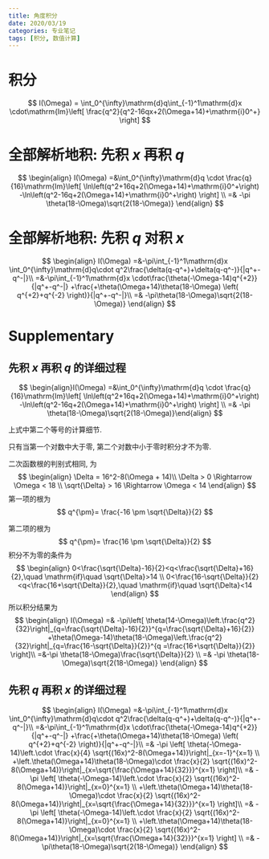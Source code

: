 ```yaml
---
title: 角度积分
date: 2020/03/19
categories: 专业笔记
tags: [积分, 数值计算]
---
```


<!-- toc -->

<!-- more -->

# 积分

$$
I(\Omega) =
\int_0^{\infty}\mathrm{d}q\int_{-1}^1\mathrm{d}x \cdot\mathrm{Im}\left[ 
    \frac{q^2}{q^2-16qx+2(\Omega+14)+\mathrm{i}0^+}
  \right]
$$

# 全部解析地积: 先积 $x$ 再积 $q$

$$
\begin{align}
I(\Omega) =&\int_0^{\infty}\mathrm{d}q \cdot \frac{q}{16}\mathrm{Im}\left[
   \ln\left(q^2+16q+2(\Omega+14)+\mathrm{i}0^+\right)
  -\ln\left(q^2-16q+2(\Omega+14)+\mathrm{i}0^+\right)
    \right] \\
    =& -\pi \theta(18-\Omega)\sqrt{2(18-\Omega)}
\end{align}
$$

# 全部解析地积: 先积 $q$ 对积 $x$ 

$$
\begin{align}
I(\Omega) =&-\pi\int_{-1}^1\mathrm{d}x \int_0^{\infty}\mathrm{d}q\cdot 
    q^2\frac{\delta(q-q^+)+\delta(q-q^-)}{|q^+-q^-|}\\
    =&-\pi\int_{-1}^1\mathrm{d}x \cdot\frac{\theta(-\Omega-14)q^{+2}}{|q^+-q^-|}
      +\frac{+\theta(\Omega+14)\theta(18-\Omega)
                \left( q^{+2}+q^{-2} \right)}{|q^+-q^-|}\\
    =& -\pi\theta(18-\Omega)\sqrt{2(18-\Omega)}
\end{align}
$$

# Supplementary

## 先积 $x$ 再积 $q$ 的详细过程

$$
 \begin{align}I(\Omega) =&\int_0^{\infty}\mathrm{d}q \cdot \frac{q}{16}\mathrm{Im}\left[   \ln\left(q^2+16q+2(\Omega+14)+\mathrm{i}0^+\right)  -\ln\left(q^2-16q+2(\Omega+14)+\mathrm{i}0^+\right)    \right] \\    =& -\pi \theta(18-\Omega)\sqrt{2(18-\Omega)}\end{align}
$$

上式中第二个等号的计算细节.

只有当第一个对数中大于零, 第二个对数中小于零时积分才不为零.

二次函数根的判别式相同, 为
$$
\begin{align}
\Delta = 16^2-8(\Omega + 14)\\
\Delta > 0 \Rightarrow \Omega < 18 \\
\sqrt{\Delta} > 16 \Rightarrow \Omega < 14
\end{align}
$$
第一项的根为
$$
q^{\pm}= \frac{-16 \pm \sqrt{\Delta}}{2}
$$


第二项的根为
$$
q^{\pm}= \frac{16 \pm \sqrt{\Delta}}{2}
$$
积分不为零的条件为
$$
\begin{align}
0<\frac{\sqrt{\Delta}-16}{2}<q<\frac{\sqrt{\Delta}+16}{2},\quad \mathrm{if}\quad \sqrt{\Delta}>14 \\
0<\frac{16-\sqrt{\Delta}}{2}<q<\frac{16+\sqrt{\Delta}}{2},\quad \mathrm{if}\quad \sqrt{\Delta}<14
\end{align}
$$
所以积分结果为
$$
\begin{align}
I(\Omega) =& -\pi\left[ 
\theta(14-\Omega)\left.\frac{q^2}{32}\right|_{q=\frac{\sqrt{\Delta}-16}{2}}^{q=\frac{\sqrt{\Delta}+16}{2}}
+\theta(\Omega-14)\theta(18-\Omega)\left.\frac{q^2}{32}\right|_{q=\frac{16-\sqrt{\Delta}}{2}}^{q =\frac{16+\sqrt{\Delta}}{2}}
\right]\\
=&-\pi \theta(18-\Omega)\frac{\sqrt{\Delta}}{2} \\
=& -\pi \theta(18-\Omega)\sqrt{2(18-\Omega)}
\end{align}
$$

## 先积 $q$ 再积 $x$ 的详细过程
$$
\begin{align}
I(\Omega) =&-\pi\int_{-1}^1\mathrm{d}x \int_0^{\infty}\mathrm{d}q\cdot 
    q^2\frac{\delta(q-q^+)+\delta(q-q^-)}{|q^+-q^-|}\\
    =&-\pi\int_{-1}^1\mathrm{d}x \cdot\frac{\theta(-\Omega-14)q^{+2}}{|q^+-q^-|}
      +\frac{+\theta(\Omega+14)\theta(18-\Omega)
                \left( q^{+2}+q^{-2} \right)}{|q^+-q^-|}\\
    =& -\pi \left[ \theta(-\Omega-14)\left.\cdot \frac{x}{4}
         \sqrt{(16x)^2-8(\Omega+14)}\right|_{x=-1}^{x=1}   \\
       +\left.\theta(\Omega+14)\theta(18-\Omega)\cdot \frac{x}{2}
         \sqrt{(16x)^2-8(\Omega+14)}\right|_{x=\sqrt{\frac{\Omega+14}{32}}}^{x=1}
    \right]\\
    =& -\pi \left[ \theta(-\Omega-14)\left.\cdot \frac{x}{2}
         \sqrt{(16x)^2-8(\Omega+14)}\right|_{x=0}^{x=1}   \\
       +\left.\theta(\Omega+14)\theta(18-\Omega)\cdot \frac{x}{2}
         \sqrt{(16x)^2-8(\Omega+14)}\right|_{x=\sqrt{\frac{\Omega+14}{32}}}^{x=1}
    \right]\\
    =& -\pi \left[ \theta(-\Omega-14)\left.\cdot \frac{x}{2}
         \sqrt{(16x)^2-8(\Omega+14)}\right|_{x=0}^{x=1}   \\
       +\left.\theta(\Omega+14)\theta(18-\Omega)\cdot \frac{x}{2}
         \sqrt{(16x)^2-8(\Omega+14)}\right|_{x=\sqrt{\frac{\Omega+14}{32}}}^{x=1}
    \right] \\
    =& -\pi\theta(18-\Omega)\sqrt{2(18-\Omega)}
\end{align}
$$